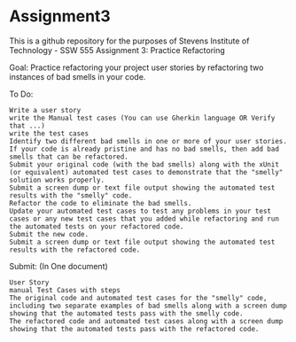# Assignment3


This is a github repository for the purposes of Stevens Institute of Technology - SSW 555 Assignment 3: Practice Refactoring

Goal: Practice refactoring your project user stories by refactoring two instances of bad smells in your code.

To Do:

    Write a user story
    write the Manual test cases (You can use Gherkin language OR Verify that ...)
    write the test cases
    Identify two different bad smells in one or more of your user stories. If your code is already pristine and has no bad smells, then add bad smells that can be refactored.
    Submit your original code (with the bad smells) along with the xUnit (or equivalent) automated test cases to demonstrate that the "smelly" solution works properly.
    Submit a screen dump or text file output showing the automated test results with the "smelly" code.
    Refactor the code to eliminate the bad smells.
    Update your automated test cases to test any problems in your test cases or any new test cases that you added while refactoring and run the automated tests on your refactored code.
    Submit the new code.
    Submit a screen dump or text file output showing the automated test results with the refactored code.

Submit: (In One document)

    User Story
    manual Test Cases with steps
    The original code and automated test cases for the "smelly" code, including two separate examples of bad smells along with a screen dump showing that the automated tests pass with the smelly code.
    The refactored code and automated test cases along with a screen dump showing that the automated tests pass with the refactored code.
